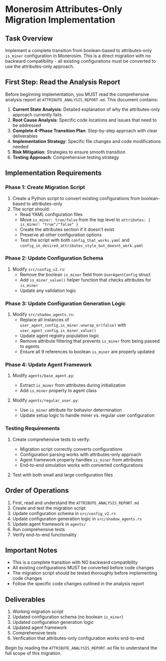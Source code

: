 # Monerosim Attributes-Only Migration Implementation

## Task Overview

Implement a complete transition from boolean-based to attributes-only `is_miner` configuration in Monerosim. This is a direct migration with no backward compatibility - all existing configurations must be converted to use the attributes-only approach.

## First Step: Read the Analysis Report

Before beginning implementation, you MUST read the comprehensive analysis report at `ATTRIBUTE_ANALYSIS_REPORT.md`. This document contains:

1. **Current State Analysis**: Detailed explanation of why the attributes-only approach currently fails
2. **Root Cause Analysis**: Specific code locations and issues that need to be addressed
3. **Complete 4-Phase Transition Plan**: Step-by-step approach with clear deliverables
4. **Implementation Strategy**: Specific file changes and code modifications needed
5. **Risk Mitigation**: Strategies to ensure smooth transition
6. **Testing Approach**: Comprehensive testing strategy

## Implementation Requirements

### Phase 1: Create Migration Script
1. Create a Python script to convert existing configurations from boolean-based to attributes-only
2. The script should:
   - Read YAML configuration files
   - Move `is_miner: true/false` from the top level to `attributes: { is_miner: "true"/"false" }`
   - Create the attributes section if it doesn't exist
   - Preserve all other configuration options
   - Test the script with both `config_that_works.yaml` and `config_in_desired_attributes_style_but_doesnt_work.yaml`

### Phase 2: Update Configuration Schema
1. Modify `src/config_v2.rs`:
   - Remove the boolean `is_miner` field from `UserAgentConfig` struct
   - Add `is_miner_value()` helper function that checks attributes for `is_miner`
   - Update any validation logic

### Phase 3: Update Configuration Generation Logic
1. Modify `src/shadow_agents.rs`:
   - Replace all instances of `user_agent_config.is_miner.unwrap_or(false)` with `user_agent_config.is_miner_value()`
   - Update agent registry population logic
   - Remove attribute filtering that prevents `is_miner` from being passed to agents
   - Ensure all 9 references to boolean `is_miner` are properly updated

### Phase 4: Update Agent Framework
1. Modify `agents/base_agent.py`:
   - Extract `is_miner` from attributes during initialization
   - Add `is_miner` property to agent class

2. Modify `agents/regular_user.py`:
   - Use `is_miner` attribute for behavior determination
   - Update setup logic to handle miner vs. regular user configuration

### Testing Requirements
1. Create comprehensive tests to verify:
   - Migration script correctly converts configurations
   - Configuration parsing works with attributes-only approach
   - Agent framework properly handles `is_miner` from attributes
   - End-to-end simulation works with converted configurations

2. Test with both small and large configuration files

## Order of Operations
1. First, read and understand the `ATTRIBUTE_ANALYSIS_REPORT.md`
2. Create and test the migration script
3. Update configuration schema in `src/config_v2.rs`
4. Update configuration generation logic in `src/shadow_agents.rs`
5. Update agent framework in `agents/`
6. Run comprehensive tests
7. Verify end-to-end functionality

## Important Notes
- This is a complete transition with NO backward compatibility
- All existing configurations MUST be converted before code changes
- The migration script should be tested thoroughly before implementing code changes
- Follow the specific code changes outlined in the analysis report

## Deliverables
1. Working migration script
2. Updated configuration schema (no boolean `is_miner`)
3. Updated configuration generation logic
4. Updated agent framework
5. Comprehensive tests
6. Verification that attributes-only configuration works end-to-end

Begin by reading the `ATTRIBUTE_ANALYSIS_REPORT.md` file to understand the full scope of this migration.